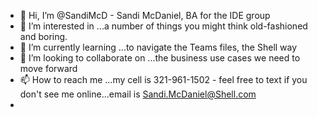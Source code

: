 - 👋 Hi, I’m @SandiMcD - Sandi McDaniel, BA for the IDE group
- 👀 I’m interested in ...a number of things you might think old-fashioned and boring.
- 🌱 I’m currently learning ...to navigate the Teams files, the Shell way
- 💞️ I’m looking to collaborate on ...the business use cases we need to move forward
- 📫 How to reach me ...my cell is 321-961-1502 - feel free to text if you don't see me online...email is Sandi.McDaniel@Shell.com
- 

<!---
SandiMcD/SandiMcD is a ✨ special ✨ repository because its `README.md` (this file) appears on your GitHub profile.
You can click the Preview link to take a look at your changes.
--->
